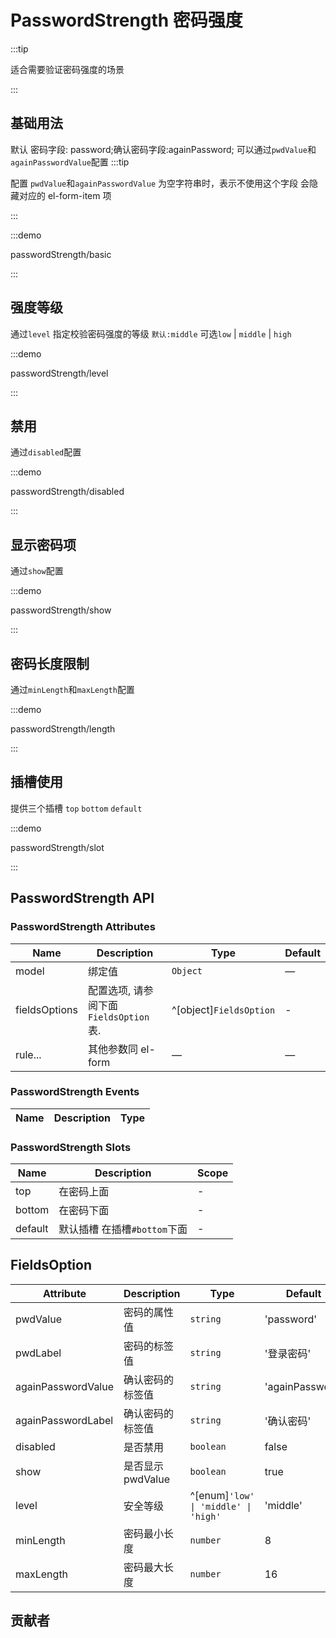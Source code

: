 [//]: # 'components-helper 是读取 第一级 # 后面的内容作为标题title '

# PasswordStrength 密码强度

:::tip

适合需要验证密码强度的场景

:::

## 基础用法

默认 密码字段: password;确认密码字段:againPassword; 可以通过`pwdValue`和`againPasswordValue`配置
:::tip

配置 `pwdValue`和`againPasswordValue` 为空字符串时，表示不使用这个字段 会隐藏对应的 el-form-item 项

:::

:::demo

passwordStrength/basic

:::

## 强度等级

通过`level` 指定校验密码强度的等级 `默认:middle` 可选`low` | `middle` | `high`

:::demo

passwordStrength/level

:::

## 禁用

通过`disabled`配置

:::demo

passwordStrength/disabled

:::

## 显示密码项

通过`show`配置

:::demo

passwordStrength/show

:::

## 密码长度限制

通过`minLength`和`maxLength`配置

:::demo

passwordStrength/length

:::

## 插槽使用

提供三个插槽 `top` `bottom` `default`

:::demo

passwordStrength/slot

:::

## PasswordStrength API

### PasswordStrength Attributes

| Name          | Description                             | Type                    | Default |
| ------------- | --------------------------------------- | ----------------------- | ------- |
| model         | 绑定值                                  | `Object`                | —       |
| fieldsOptions | 配置选项, 请参阅下面 `FieldsOption` 表. | ^[object]`FieldsOption` | -       |
| rule...       | 其他参数同 el-form                      | —                       | —       |

### PasswordStrength Events

| Name   | Description                             | Type                                        |
| ------ | --------------------------------------- | ------------------------------------------- |


### PasswordStrength Slots

| Name    | Description                  | Scope |
| ------- | ---------------------------- | ----- |
| top     | 在密码上面                   | -     |
| bottom  | 在密码下面                   | -     |
| default | 默认插槽 在插槽`#bottom`下面 | -     |

## FieldsOption

| Attribute          | Description       | Type                                 | Default         |
| ------------------ | ----------------- | ------------------------------------ | --------------- |
| pwdValue           | 密码的属性值      | `string`                             | 'password'      |
| pwdLabel           | 密码的标签值      | `string`                             | '登录密码'      |
| againPasswordValue | 确认密码的标签值  | `string`                             | 'againPassword' |
| againPasswordLabel | 确认密码的标签值  | `string`                             | '确认密码'      |
| disabled           | 是否禁用          | `boolean`                            | false           |
| show               | 是否显示 pwdValue | `boolean`                            | true            |
| level              | 安全等级          | ^[enum]`'low' \| 'middle' \| 'high'` | 'middle'        |
| minLength          | 密码最小长度      | `number`                             | 8               |
| maxLength          | 密码最大长度      | `number`                             | 16              |

## 贡献者

<vpMember />
